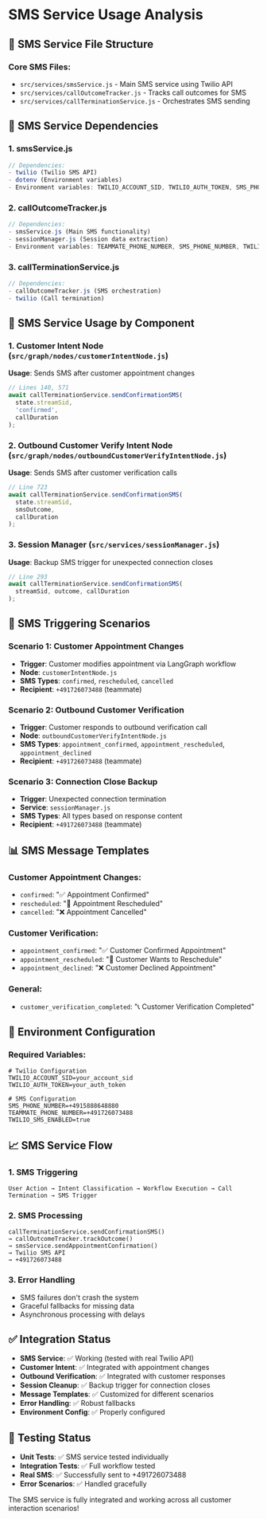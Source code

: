 # SMS Service Usage Analysis

## 📁 **SMS Service File Structure**

### **Core SMS Files:**
- `src/services/smsService.js` - Main SMS service using Twilio API
- `src/services/callOutcomeTracker.js` - Tracks call outcomes for SMS
- `src/services/callTerminationService.js` - Orchestrates SMS sending

## 🔗 **SMS Service Dependencies**

### **1. smsService.js**
```javascript
// Dependencies:
- twilio (Twilio SMS API)
- dotenv (Environment variables)
- Environment variables: TWILIO_ACCOUNT_SID, TWILIO_AUTH_TOKEN, SMS_PHONE_NUMBER, TEAMMATE_PHONE_NUMBER
```

### **2. callOutcomeTracker.js**
```javascript
// Dependencies:
- smsService.js (Main SMS functionality)
- sessionManager.js (Session data extraction)
- Environment variables: TEAMMATE_PHONE_NUMBER, SMS_PHONE_NUMBER, TWILIO_SMS_ENABLED
```

### **3. callTerminationService.js**
```javascript
// Dependencies:
- callOutcomeTracker.js (SMS orchestration)
- twilio (Call termination)
```

## 📱 **SMS Service Usage by Component**

### **1. Customer Intent Node** (`src/graph/nodes/customerIntentNode.js`)
**Usage**: Sends SMS after customer appointment changes
```javascript
// Lines 140, 571
await callTerminationService.sendConfirmationSMS(
  state.streamSid, 
  'confirmed', 
  callDuration
);
```

### **2. Outbound Customer Verify Intent Node** (`src/graph/nodes/outboundCustomerVerifyIntentNode.js`)
**Usage**: Sends SMS after customer verification calls
```javascript
// Line 723
await callTerminationService.sendConfirmationSMS(
  state.streamSid, 
  smsOutcome, 
  callDuration
);
```

### **3. Session Manager** (`src/services/sessionManager.js`)
**Usage**: Backup SMS trigger for unexpected connection closes
```javascript
// Line 293
await callTerminationService.sendConfirmationSMS(
  streamSid, outcome, callDuration
);
```

## 🎯 **SMS Triggering Scenarios**

### **Scenario 1: Customer Appointment Changes**
- **Trigger**: Customer modifies appointment via LangGraph workflow
- **Node**: `customerIntentNode.js`
- **SMS Types**: `confirmed`, `rescheduled`, `cancelled`
- **Recipient**: `+491726073488` (teammate)

### **Scenario 2: Outbound Customer Verification**
- **Trigger**: Customer responds to outbound verification call
- **Node**: `outboundCustomerVerifyIntentNode.js`
- **SMS Types**: `appointment_confirmed`, `appointment_rescheduled`, `appointment_declined`
- **Recipient**: `+491726073488` (teammate)

### **Scenario 3: Connection Close Backup**
- **Trigger**: Unexpected connection termination
- **Service**: `sessionManager.js`
- **SMS Types**: All types based on response content
- **Recipient**: `+491726073488` (teammate)

## 📊 **SMS Message Templates**

### **Customer Appointment Changes:**
- `confirmed`: "✅ Appointment Confirmed"
- `rescheduled`: "🔄 Appointment Rescheduled" 
- `cancelled`: "❌ Appointment Cancelled"

### **Customer Verification:**
- `appointment_confirmed`: "✅ Customer Confirmed Appointment"
- `appointment_rescheduled`: "🔄 Customer Wants to Reschedule"
- `appointment_declined`: "❌ Customer Declined Appointment"

### **General:**
- `customer_verification_completed`: "📞 Customer Verification Completed"

## 🔧 **Environment Configuration**

### **Required Variables:**
```env
# Twilio Configuration
TWILIO_ACCOUNT_SID=your_account_sid
TWILIO_AUTH_TOKEN=your_auth_token

# SMS Configuration
SMS_PHONE_NUMBER=+4915888648880
TEAMMATE_PHONE_NUMBER=+491726073488
TWILIO_SMS_ENABLED=true
```

## 📈 **SMS Service Flow**

### **1. SMS Triggering**
```
User Action → Intent Classification → Workflow Execution → Call Termination → SMS Trigger
```

### **2. SMS Processing**
```
callTerminationService.sendConfirmationSMS() 
→ callOutcomeTracker.trackOutcome() 
→ smsService.sendAppointmentConfirmation() 
→ Twilio SMS API 
→ +491726073488
```

### **3. Error Handling**
- SMS failures don't crash the system
- Graceful fallbacks for missing data
- Asynchronous processing with delays

## ✅ **Integration Status**

- **SMS Service**: ✅ Working (tested with real Twilio API)
- **Customer Intent**: ✅ Integrated with appointment changes
- **Outbound Verification**: ✅ Integrated with customer responses
- **Session Cleanup**: ✅ Backup trigger for connection closes
- **Message Templates**: ✅ Customized for different scenarios
- **Error Handling**: ✅ Robust fallbacks
- **Environment Config**: ✅ Properly configured

## 🧪 **Testing Status**

- **Unit Tests**: ✅ SMS service tested individually
- **Integration Tests**: ✅ Full workflow tested
- **Real SMS**: ✅ Successfully sent to +491726073488
- **Error Scenarios**: ✅ Handled gracefully

The SMS service is fully integrated and working across all customer interaction scenarios!
